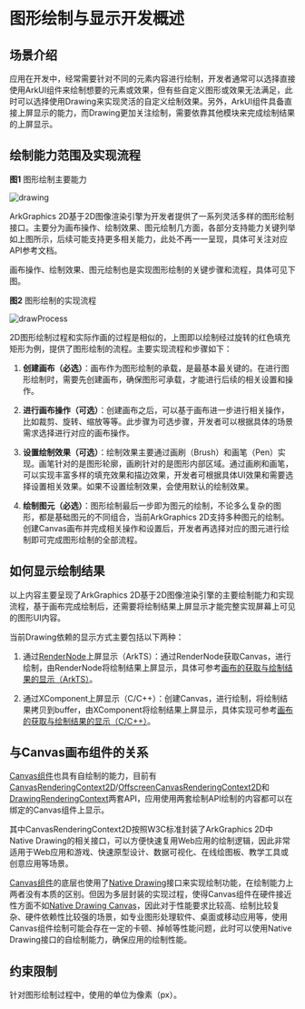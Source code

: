 # 图形绘制与显示开发概述

<!--Kit: ArkGraphics 2D-->
<!--Subsystem: Graphics-->
<!--Owner: @hangmengxin-->
<!--Designer: @wangyanglan-->
<!--Tester: @nobuggers-->
<!--Adviser: @ge-yafang-->

## 场景介绍

应用在开发中，经常需要针对不同的元素内容进行绘制，开发者通常可以选择直接使用ArkUI组件来绘制想要的元素或效果，但有些自定义图形或效果无法满足，此时可以选择使用Drawing来实现灵活的自定义绘制效果。另外，ArkUI组件具备直接上屏显示的能力，而Drawing更加关注绘制，需要依靠其他模块来完成绘制结果的上屏显示。


## 绘制能力范围及实现流程

**图1** 图形绘制主要能力

![drawing](figures/drawing.jpg)


ArkGraphics 2D基于2D图像渲染引擎为开发者提供了一系列灵活多样的图形绘制接口。主要分为画布操作、绘制效果、图元绘制几方面，各部分支持能力关键列举如上图所示，后续可能支持更多相关能力，此处不再一一呈现，具体可关注对应API参考文档。


画布操作、绘制效果、图元绘制也是实现图形绘制的关键步骤和流程，具体可见下图。


**图2** 图形绘制的实现流程 

![drawProcess](figures/drawProcess.jpg)


2D图形绘制过程和实际作画的过程是相似的，上图即以绘制经过旋转的红色填充矩形为例，提供了图形绘制的流程。主要实现流程和步骤如下：


1. **创建画布（必选）**：画布作为图形绘制的承载，是最基本最关键的。在进行图形绘制时，需要先创建画布，确保图形可承载，才能进行后续的相关设置和操作。

2. **进行画布操作（可选）**：创建画布之后，可以基于画布进一步进行相关操作，比如裁剪、旋转、缩放等等。此步骤为可选步骤，开发者可以根据具体的场景需求选择进行对应的画布操作。

3. **设置绘制效果（可选）**：绘制效果主要通过画刷（Brush）和画笔（Pen）实现。画笔针对的是图形轮廓，画刷针对的是图形内部区域。通过画刷和画笔，可以实现丰富多样的填充效果和描边效果，开发者可根据具体UI效果和需要选择设置相关效果。如果不设置绘制效果，会使用默认的绘制效果。

4. **绘制图元（必选）**：图形绘制最后一步即为图元的绘制，不论多么复杂的图形，都是基础图元的不同组合，当前ArkGraphics 2D支持多种图元的绘制。创建Canvas画布并完成相关操作和设置后，开发者再选择对应的图元进行绘制即可完成图形绘制的全部流程。


## 如何显示绘制结果

以上内容主要呈现了ArkGraphics 2D基于2D图像渲染引擎的主要绘制能力和实现流程，基于画布完成绘制后，还需要将绘制结果上屏显示才能完整实现屏幕上可见的图形UI内容。

当前Drawing依赖的显示方式主要包括以下两种：

1. 通过[RenderNode](../reference/apis-arkui/js-apis-arkui-renderNode.md)上屏显示（ArkTS）：通过RenderNode获取Canvas，进行绘制，由RenderNode将绘制结果上屏显示，具体可参考[画布的获取与绘制结果的显示（ArkTS）](canvas-get-result-draw-arkts.md#获取可直接显示的canvas画布)。

2. 通过XComponent上屏显示（C/C++）：创建Canvas，进行绘制，将绘制结果拷贝到buffer，由XComponent将绘制结果上屏显示，具体实现可参考[画布的获取与绘制结果的显示（C/C++）](canvas-get-result-draw-c.md#获取可直接显示的canvas画布)。


## 与Canvas画布组件的关系

[Canvas组件](../reference/apis-arkui/arkui-ts/ts-components-canvas-canvas.md)也具有自绘制的能力，目前有[CanvasRenderingContext2D](../reference/apis-arkui/arkui-ts/ts-canvasrenderingcontext2d.md)/[OffscreenCanvasRenderingContext2D](../reference/apis-arkui/arkui-ts/ts-offscreencanvasrenderingcontext2d.md)和[DrawingRenderingContext](../reference/apis-arkui/arkui-ts/ts-drawingrenderingcontext.md)两套API，应用使用两套绘制API绘制的内容都可以在绑定的Canvas组件上显示。

其中CanvasRenderingContext2D按照W3C标准封装了ArkGraphics 2D中Native Drawing的相关接口，可以方便快速复用Web应用的绘制逻辑，因此非常适用于Web应用和游戏、快速原型设计、数据可视化、在线绘图板、教学工具或创意应用等场景。

[Canvas组件](../reference/apis-arkui/arkui-ts/ts-components-canvas-canvas.md)的底层也使用了[Native Drawing](../reference/apis-arkgraphics2d/capi-drawing.md)接口来实现绘制功能，在绘制能力上两者没有本质的区别。但因为多层封装的实现过程，使得Canvas组件在硬件接近性方面不如[Native Drawing Canvas](../reference/apis-arkgraphics2d/capi-drawing-canvas-h.md)，因此对于性能要求比较高、绘制比较复杂、硬件依赖性比较强的场景，如专业图形处理软件、桌面或移动应用等，使用Canvas组件绘制可能会存在一定的卡顿、掉帧等性能问题，此时可以使用Native Drawing接口的自绘制能力，确保应用的绘制性能。


## 约束限制

针对图形绘制过程中，使用的单位为像素（px）。

<!--RP1--><!--RP1End-->
